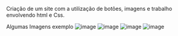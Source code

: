 
Criação de um site com a utilização de botões, imagens e trabalho envolvendo html e Css.

Algumas Imagens exemplo
![image](https://user-images.githubusercontent.com/117473609/223906020-ef5bdcbb-3d74-4e04-9b80-604d8c08db28.png)
![image](https://user-images.githubusercontent.com/117473609/223906032-db46228b-8957-44bf-8c6c-aee91399d9a7.png)
![image](https://user-images.githubusercontent.com/117473609/223906045-02c9ec83-a5dc-41aa-ba05-2018c6360adf.png)
![image](https://user-images.githubusercontent.com/117473609/223906061-d48c70fa-f52b-47af-b033-d7bb430ef96f.png)
